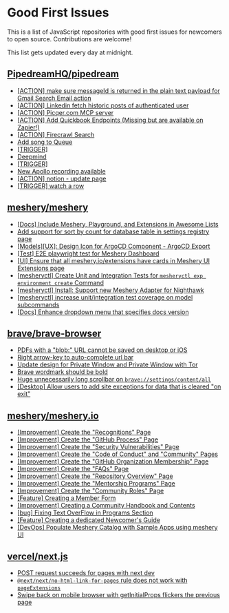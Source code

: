# Good First Issues

This is a list of JavaScript repositories with good first issues for newcomers to open source. Contributions are welcome!

This list gets updated every day at midnight.

## [PipedreamHQ/pipedream](https://github.com/PipedreamHQ/pipedream)

- [[ACTION] make sure messageId is returned in the plain text payload for Gmail Search Email action](https://github.com/PipedreamHQ/pipedream/issues/16932)
- [[ACTION] Linkedin fetch historic posts of authenticated user](https://github.com/PipedreamHQ/pipedream/issues/16921)
- [[ACTION] Picqer.com MCP server](https://github.com/PipedreamHQ/pipedream/issues/16939)
- [[ACTION] Add Quickbook Endpoints (Missing but are available on Zapier!)](https://github.com/PipedreamHQ/pipedream/issues/16906)
- [[ACTION] Firecrawl Search](https://github.com/PipedreamHQ/pipedream/issues/16951)
- [Add song to Queue](https://github.com/PipedreamHQ/pipedream/issues/16891)
- [[TRIGGER]](https://github.com/PipedreamHQ/pipedream/issues/16876)
- [Deepmind](https://github.com/PipedreamHQ/pipedream/issues/16875)
- [[TRIGGER]](https://github.com/PipedreamHQ/pipedream/issues/16750)
- [New Apollo recording available](https://github.com/PipedreamHQ/pipedream/issues/16725)
- [[ACTION] notion - update page](https://github.com/PipedreamHQ/pipedream/issues/16697)
- [[TRIGGER] watch a row](https://github.com/PipedreamHQ/pipedream/issues/16656)

## [meshery/meshery](https://github.com/meshery/meshery)

- [[Docs] Include Meshery, Playground, and Extensions in Awesome Lists](https://github.com/meshery/meshery/issues/13426)
- [Add support for sort by count for database table in settings registry page](https://github.com/meshery/meshery/issues/13958)
- [[Models][UX]: Design Icon for ArgoCD Component - ArgoCD Export](https://github.com/meshery/meshery/issues/10294)
- [[Test] E2E playwright test for Meshery Dashboard](https://github.com/meshery/meshery/issues/14565)
- [[UI] Ensure that all meshery.io/extensions have cards in Meshery UI Extensions page](https://github.com/meshery/meshery/issues/13623)
- [[mesheryctl] Create Unit and Integration Tests for `mesheryctl exp environment create` Command](https://github.com/meshery/meshery/issues/12138)
- [[mesheryctl] Install: Support new Meshery Adapter for Nighthawk](https://github.com/meshery/meshery/issues/10371)
- [[mesheryctl] increase unit/integration test coverage on model subcommands](https://github.com/meshery/meshery/issues/14042)
- [[Docs] Enhance dropdown menu that specifies docs version](https://github.com/meshery/meshery/issues/9227)

## [brave/brave-browser](https://github.com/brave/brave-browser)

- [PDFs with a "blob:" URL cannot be saved on desktop or iOS](https://github.com/brave/brave-browser/issues/46348)
- [Right arrow-key to auto-complete url bar](https://github.com/brave/brave-browser/issues/44927)
- [Update design for Private Window and Private Window with Tor](https://github.com/brave/brave-browser/issues/44909)
- [Brave wordmark should be bold](https://github.com/brave/brave-browser/issues/41637)
- [Huge unnecessarily long scrollbar on `brave://settings/content/all`](https://github.com/brave/brave-browser/issues/44696)
- [[Desktop] Allow users to add site exceptions for data that is cleared "on exit"](https://github.com/brave/brave-browser/issues/10493)

## [meshery/meshery.io](https://github.com/meshery/meshery.io)

- [[Improvement] Create the "Recognitions" Page](https://github.com/meshery/meshery.io/issues/2192)
- [[Improvement] Create the "GitHub Process" Page](https://github.com/meshery/meshery.io/issues/2195)
- [[Improvement] Create the "Security Vulnerabilities" Page](https://github.com/meshery/meshery.io/issues/2194)
- [[Improvement] Create the "Code of Conduct" and "Community" Pages](https://github.com/meshery/meshery.io/issues/2186)
- [[Improvement] Create the "GitHub Organization Membership" Page](https://github.com/meshery/meshery.io/issues/2197)
- [[Improvement] Create the "FAQs" Page](https://github.com/meshery/meshery.io/issues/2196)
- [[Improvement] Create the "Repository Overview" Page](https://github.com/meshery/meshery.io/issues/2193)
- [[Improvement]  Create the "Mentorship Programs" Page](https://github.com/meshery/meshery.io/issues/2190)
- [[Improvement] Create the "Community Roles" Page](https://github.com/meshery/meshery.io/issues/2187)
- [[Feature] Creating a Member Form](https://github.com/meshery/meshery.io/issues/2177)
- [[Improvement] Creating a Community Handbook and Contents](https://github.com/meshery/meshery.io/issues/2176)
- [[bug] Fixing Text OverFlow in Programs Section](https://github.com/meshery/meshery.io/issues/2180)
- [[Feature] Creating a dedicated Newcomer's Guide](https://github.com/meshery/meshery.io/issues/2178)
- [[DevOps] Populate Meshery Catalog with Sample Apps using meshery UI](https://github.com/meshery/meshery.io/issues/1699)

## [vercel/next.js](https://github.com/vercel/next.js)

- [POST request succeeds for pages with next dev](https://github.com/vercel/next.js/issues/38863)
- [`@next/next/no-html-link-for-pages` rule does not work with `pageExtensions`](https://github.com/vercel/next.js/issues/53473)
- [Swipe back on mobile browser with getInitialProps flickers the previous page](https://github.com/vercel/next.js/issues/10465)

